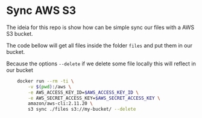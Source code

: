 # Sync AWS S3

The ideia for this repo is show how can be simple sync our files with a AWS S3 bucket.

The code bellow will get all files inside the folder `files` and put them in our bucket.  

Because the options `--delete` if we delete some file locally this will reflect in our bucket

```bash
    docker run --rm -ti \
        -v $(pwd):/aws \
        -e AWS_ACCESS_KEY_ID=$AWS_ACCESS_KEY_ID \
        -e AWS_SECRET_ACCESS_KEY=$AWS_SECRET_ACCESS_KEY \
        amazon/aws-cli:2.11.20 \
        s3 sync ./files s3://my-bucket/ --delete
```
